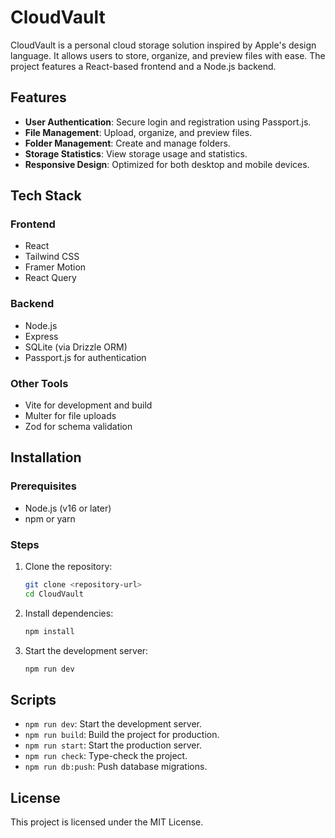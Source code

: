 # CloudVault

CloudVault is a personal cloud storage solution inspired by Apple's design language. It allows users to store, organize, and preview files with ease. The project features a React-based frontend and a Node.js backend.

## Features

- **User Authentication**: Secure login and registration using Passport.js.
- **File Management**: Upload, organize, and preview files.
- **Folder Management**: Create and manage folders.
- **Storage Statistics**: View storage usage and statistics.
- **Responsive Design**: Optimized for both desktop and mobile devices.

## Tech Stack

### Frontend
- React
- Tailwind CSS
- Framer Motion
- React Query

### Backend
- Node.js
- Express
- SQLite (via Drizzle ORM)
- Passport.js for authentication

### Other Tools
- Vite for development and build
- Multer for file uploads
- Zod for schema validation

## Installation

### Prerequisites
- Node.js (v16 or later)
- npm or yarn

### Steps
1. Clone the repository:
   ```bash
   git clone <repository-url>
   cd CloudVault
   ```
2. Install dependencies:
   ```bash
   npm install
   ```
3. Start the development server:
   ```bash
   npm run dev
   ```

## Scripts

- `npm run dev`: Start the development server.
- `npm run build`: Build the project for production.
- `npm run start`: Start the production server.
- `npm run check`: Type-check the project.
- `npm run db:push`: Push database migrations.

## License

This project is licensed under the MIT License.